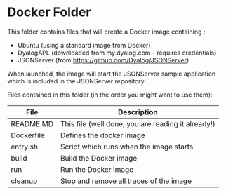 # Docker Folder


This folder contains files that will create a Docker image containing :



- Ubuntu (using a standard image from Docker)
- DyalogAPL (downloaded from my.dyalog.com - requires credentials) 
- JSONServer (from https://github.com/Dyalog/JSONServer)
 
When launched, the image will start the JSONServer sample application which is included in the JSONServer repository.




Files contained in this folder (in the order you might want to use them):

|File     |Description   |
|-----|---------|
| README.MD | This file (well done, you are reading it already!) |
| Dockerfile   | Defines the docker image |
| entry.sh | Script which runs when the image starts |
| build | Build the Docker image |
| run | Run the Docker image |
| cleanup | Stop and remove all traces of the image |


